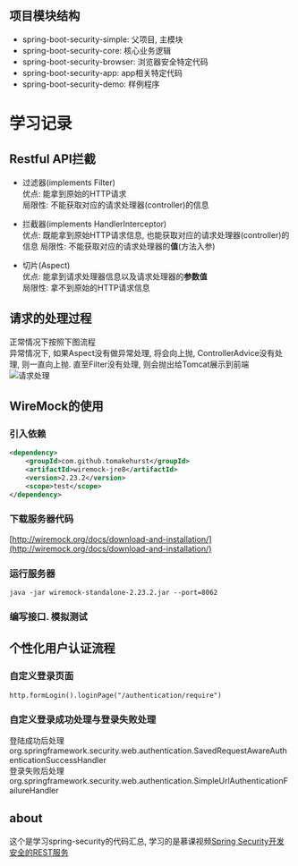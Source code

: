 ## 项目模块结构

- spring-boot-security-simple: 父项目, 主模块
- spring-boot-security-core: 核心业务逻辑
- spring-boot-security-browser: 浏览器安全特定代码
- spring-boot-security-app: app相关特定代码
- spring-boot-security-demo: 样例程序

# 学习记录

## Restful API拦截

- 过滤器(implements Filter)  
    优点: 能拿到原始的HTTP请求  
    局限性: 不能获取对应的请求处理器(controller)的信息
    
- 拦截器(implements HandlerInterceptor)   
    优点: 既能拿到原始HTTP请求信息, 也能获取对应的请求处理器(controller)的信息
    局限性: 不能获取对应的请求处理器的**值**(方法入参)
    
- 切片(Aspect)  
    优点: 能拿到请求处理器信息以及请求处理器的**参数值**  
    局限性: 拿不到原始的HTTP请求信息

## 请求的处理过程

正常情况下按照下图流程  
异常情况下, 如果Aspect没有做异常处理, 将会向上抛, ControllerAdvice没有处理, 则一直向上抛. 直至Filter没有处理, 则会抛出给Tomcat展示到前端
![请求处理](https://i.loli.net/2019/06/04/5cf5e0bb91cbe93775.jpg)


## WireMock的使用

### 引入依赖
```xml
<dependency>
    <groupId>com.github.tomakehurst</groupId>
    <artifactId>wiremock-jre8</artifactId>
    <version>2.23.2</version>
    <scope>test</scope>
</dependency>
```

### 下载服务器代码

[http://wiremock.org/docs/download-and-installation/](http://wiremock.org/docs/download-and-installation/)

### 运行服务器

`java -jar wiremock-standalone-2.23.2.jar --port=8062`

### 编写接口. 模拟测试


## 个性化用户认证流程

### 自定义登录页面
```
http.formLogin().loginPage("/authentication/require")
```

### 自定义登录成功处理与登录失败处理

登陆成功后处理  
org.springframework.security.web.authentication.SavedRequestAwareAuthenticationSuccessHandler  
登录失败后处理  
org.springframework.security.web.authentication.SimpleUrlAuthenticationFailureHandler  

## about

这个是学习spring-security的代码汇总, 学习的是慕课视频[Spring Security开发安全的REST服务](https://coding.imooc.com/class/consult/134.html)